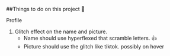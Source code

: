 ##Things to do on this project 🚀

Profile

1. Glitch effect on the name and picture.
   - Name should use hyperflexed that scramble letters. 👍
   - Picture should use the glitch like tiktok. possibly on hover
